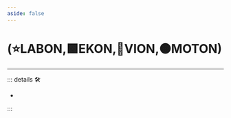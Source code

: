 ```yaml
---
aside: false
---
```

# (⭐<labor>LABON</labor>,🟩<ekos>EKON</ekos>,🔻<via>VION</via>,🟠<motor>MOTON</motor>)

---

<!-- =================================================== -->
<!-- =================================================== -->
<!-- =================================================== -->
<!-- =================================================== -->
<!-- =================================================== -->
::: details 🛠

-

:::